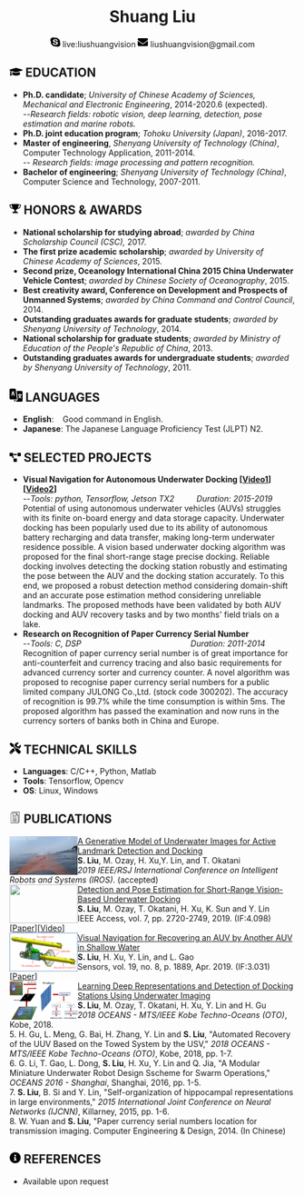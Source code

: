  <center>
     <h1>Shuang Liu</h1>
     <div>
         <span>
             <img src="assets/skype.svg" width="18px">
             live:liushuangvision
         </span>
         <span>
             <img src="assets/envelope-solid.svg" width="18px">
             liushuangvision@gmail.com
         </span>
     </div>
 </center>

 ## <img src="assets/graduation-cap-solid.svg" width="23px"> EDUCATION

- **Ph.D. candidate**; *University of Chinese Academy of Sciences, Mechanical and Electronic Engineering*, 2014-2020.6 (expected).
<br>--*Research fields: robotic vision, deep learning, detection, pose estimation and marine robots.*
- **Ph.D. joint education program**; *Tohoku University (Japan)*, 2016-2017.
- **Master of engineering**, *Shenyang University of Technology (China)*, Computer Technology Application, 2011-2014.
<br>-- *Research fields: image processing and pattern recognition.*
- **Bachelor of engineering**; *Shenyang University of Technology (China)*, Computer Science and Technology, 2007-2011.

## <img src="assets/award1.svg" width="20px"> HONORS \& AWARDS

- **National scholarship for studying abroad**; *awarded by China Scholarship Council (CSC),* 2017.
- **The first prize academic scholarship**; *awarded by University of Chinese Academy of Sciences*, 2015.
- **Second prize, Oceanology International China 2015 China Underwater Vehicle Contest**; *awarded by Chinese Society of Oceanography*, 2015.
- **Best creativity award, Conference on Development and Prospects of  Unmanned Systems**; *awarded by China Command and Control Council*, 2014.
- **Outstanding graduates awards for graduate students**; *awarded by Shenyang University of Technology*, 2014.
- **National scholarship for graduate students**; *awarded by Ministry of Education of the People's Republic of China*, 2013.
- **Outstanding graduates awards for undergraduate students**; *awarded by Shenyang University of Technology*, 2011.

## <img src="assets/language.svg" width="23px"> LANGUAGES
- **English**: &nbsp;&nbsp; Good command in English.
- **Japanese**: The Japanese Language Proficiency Test (JLPT)  N2.
## <img src="assets/project-diagram-solid.svg" width="20px"> SELECTED PROJECTS

- **Visual Navigation for Autonomous Underwater Docking [[Video1](https://drive.google.com/file/d/1SiVgtwZ7g7BMi8i4mPz5fptAqTC-GnBC/view?usp=sharing)] [[Video2](https://drive.google.com/open?id=150qfsnMjmWUnWlwzXiC6R-kSfGU34R37)]**
<br>--*Tools: python, Tensorflow, Jetson TX2 &nbsp;&nbsp;&nbsp;&nbsp;&nbsp;&nbsp;&nbsp;&nbsp; Duration: 2015-2019*
<br>Potential of using autonomous underwater vehicles (AUVs) struggles with its finite on-board energy and data storage capacity. Underwater docking has been popularly used due to its ability of autonomous battery recharging and data transfer, making long-term underwater residence possible. A vision based underwater docking algorithm was proposed for the final short-range stage precise docking. Reliable docking involves detecting the docking station robustly and estimating the pose between the AUV and the docking station accurately. To this end, we proposed a robust detection method considering domain-shift and an accurate pose estimation method considering unreliable landmarks. The proposed methods have been validated by both AUV docking and AUV recovery tasks and by two months' field trials on a lake.
- **Research on Recognition of Paper Currency Serial Number**
<br>--*Tools: C, DSP &nbsp;&nbsp;&nbsp;&nbsp;&nbsp;&nbsp;&nbsp;&nbsp;&nbsp;&nbsp;&nbsp;&nbsp;&nbsp;&nbsp;&nbsp;&nbsp;&nbsp;&nbsp;&nbsp;&nbsp;&nbsp;&nbsp;&nbsp;&nbsp;&nbsp;&nbsp;&nbsp;&nbsp;&nbsp;&nbsp;&nbsp;&nbsp;&nbsp;&nbsp;&nbsp;&nbsp;&nbsp;&nbsp;&nbsp;&nbsp;&nbsp;&nbsp;&nbsp;&nbsp;&nbsp;&nbsp;&nbsp; Duration: 2011-2014*
<br>Recognition of paper currency serial number is of great importance for anti-counterfeit and currency tracing and also basic requirements for advanced currency sorter and currency counter. A novel algorithm was proposed to recognise paper currency serial numbers for a public limited company JULONG Co.,Ltd. (stock code 300202). The accuracy of recognition is 99.7\% while the time consumption is within 5ms. The proposed algorithm has passed the examination and now runs in the currency sorters of banks both in China and Europe.


## <img src="assets/tools-solid.svg" width="20px"> TECHNICAL SKILLS

- **Languages**: C/C++, Python, Matlab
- **Tools**: Tensorflow, Opencv
- **OS**: Linux, Windows
## <img src="assets/document.svg" width="20px"> PUBLICATIONS
<img align="left" width="120" height="68" src="assets/t2f.gif">[A Generative Model of Underwater Images for Active Landmark Detection and Docking](https://github.com/vincent341/T2FGAN)
<br>**S. Liu**, M. Ozay, H. Xu,Y. Lin, and  T. Okatani
 <br>*2019 IEEE/RSJ International Conference on Intelligent Robots and Systems (IROS)*. (accepted) <!---[[Code](https://github.com/vincent341/T2FGAN)][[Video](https://drive.google.com/file/d/1SiVgtwZ7g7BMi8i4mPz5fptAqTC-GnBC/view?usp=sharing)]-->
<br>
<img align="left" width="120" height="68" src="assets/access2.gif">[Detection and Pose Estimation for Short-Range Vision-Based Underwater Docking]()
<br>**S. Liu**, M. Ozay, T. Okatani, H. Xu, K. Sun and Y. Lin
<br>IEEE Access, vol. 7, pp. 2720-2749, 2019. (IF:4.098)[[Paper](https://ieeexplore.ieee.org/stamp/stamp.jsp?tp=&arnumber=8567906)][[Video](https://drive.google.com/open?id=150qfsnMjmWUnWlwzXiC6R-kSfGU34R37)]
<br><img align="left" width="120" height="68" src="assets/sensors-3.png">[Visual Navigation for Recovering an AUV by Another AUV in Shallow Water]()
<br>**S. Liu**, H. Xu, Y. Lin, and L. Gao
<br>Sensors, vol. 19, no. 8, p. 1889, Apr. 2019. (IF:3.031)[[Paper](https://www.mdpi.com/1424-8220/19/8/1889/pdf)]
<br><img align="left" width="120" height="68" src="assets/LDR_OCEAN.png">
[Learning Deep Representations and Detection of Docking Stations Using Underwater Imaging]()
<br>**S. Liu**, M. Ozay, T. Okatani, H. Xu, Y. Lin and H. Gu
 <br>*2018 OCEANS - MTS/IEEE Kobe Techno-Oceans (OTO)*, Kobe, 2018.
<br>5. H. Gu, L. Meng, G. Bai, H. Zhang, Y. Lin and **S. Liu**, "Automated Recovery of the UUV Based on the Towed System by the USV,"  *2018 OCEANS - MTS/IEEE Kobe Techno-Oceans (OTO)*, Kobe, 2018, pp. 1-7.
<br>6. G. Li, T. Gao, L. Dong, **S. Liu**, H. Xu, Y. Lin and Q. Jia, "A Modular Miniature Underwater Robot Design Sscheme for Swarm Operations,"  *OCEANS 2016 - Shanghai*, Shanghai, 2016, pp. 1-5.
<br>7. **S. Liu**, B. Si and Y. Lin, "Self-organization of hippocampal representations in large environments," *2015 International Joint Conference on Neural Networks (IJCNN)*, Killarney, 2015, pp. 1-6.
<br>8. W. Yuan and **S. Liu**, "Paper currency serial numbers location for transmission imaging. Computer Engineering \& Design, 2014. (In Chinese)

## <img src="assets/info-circle-solid.svg" width="20px"> REFERENCES
- Available upon request

